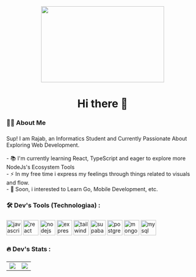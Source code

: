 <div align="center">
  <img height="200" width="80%" src="https://media1.tenor.com/m/tYrtcSOPaL4AAAAd/bocchi-bocchi-the-rock.gif"  />
</div>

###

<h1 align="center">Hi there 👋</h1>

###

<h3 align="left">👩‍💻  About Me</h3>

###

<p align="left">Sup! I am Rajab, an Informatics Student and Currently Passionate About Exploring Web Development. <br><br>- 📚 I'm currently learning React, TypeScript and eager to explore more NodeJs's Ecosystem Tools<br>- ⚡ In my free time i express my feelings through things related to visuals and flow.<br>- 🌱 Soon, i interested to Learn  Go, Mobile Development, etc.</p>

###

<h3 align="left">🛠️ Dev's Tools (Technologiaa) :</h3>

###

<div align="left">
  <img src="https://skillicons.dev/icons?i=js" height="40" alt="javascript logo"  />
  <img src="https://skillicons.dev/icons?i=react" height="40" alt="react logo"  />
  <img src="https://skillicons.dev/icons?i=nodejs" height="40" alt="nodejs logo"  />
  <img src="https://skillicons.dev/icons?i=express" height="40" alt="express logo"  />
  <img src="https://skillicons.dev/icons?i=tailwind" height="40" alt="tailwindcss logo"  />
  <img src="https://skillicons.dev/icons?i=supabase" height="40" alt="supabase logo"  />
  <img src="https://skillicons.dev/icons?i=postgres" height="40" alt="postgresql logo"  />
  <img src="https://skillicons.dev/icons?i=mongodb" height="40" alt="mongodb logo"  />
  <img src="https://skillicons.dev/icons?i=mysql" height="40" alt="mysql logo"  />
</div>

###

<h3 align="left">🔥  Dev's Stats :</h3>

###

<p align="center">
  <table>
    <tr>
      <td>
        <img src="https://github-readme-stats.vercel.app/api?username=Felienz&theme=highcontrast&show_icons=true&hide_border=true&count_private=true" />
      </td>
      <td>
        <img src="https://github-readme-stats.vercel.app/api/top-langs/?username=Felienz&theme=highcontrast&show_icons=true&hide_border=true&layout=compact" />
      </td>
    </tr>
  </table>
</p>

###
